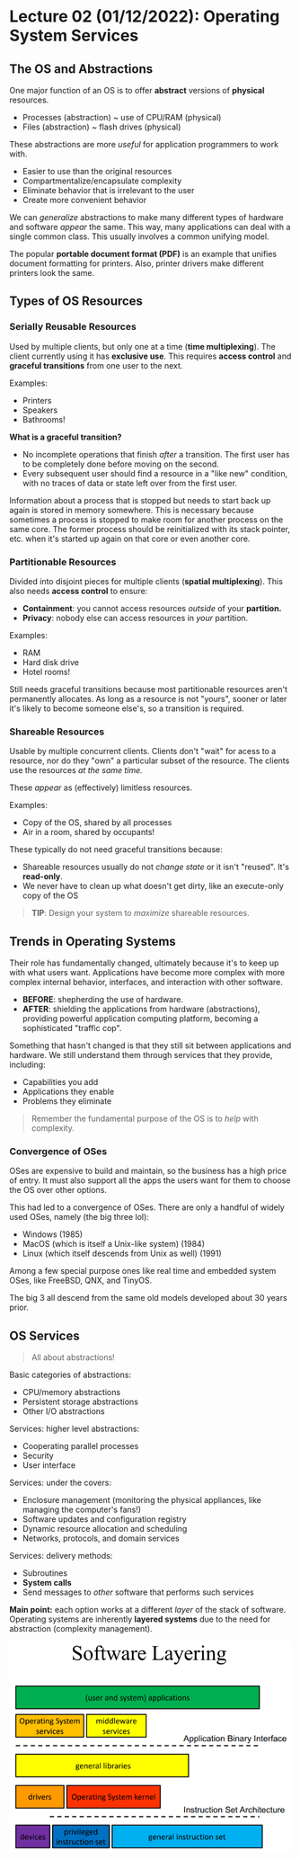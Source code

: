 # Lecture 02 (01/12/2022): Operating System Services


## The OS and Abstractions


One major function of an OS is to offer **abstract** versions of **physical** resources.

* Processes (abstraction) ~ use of CPU/RAM (physical)
* Files (abstraction) ~ flash drives (physical)

These abstractions are more *useful* for application programmers to work with.

* Easier to use than the original resources
* Compartmentalize/encapsulate complexity
* Eliminate behavior that is irrelevant to the user
* Create more convenient behavior

We can *generalize* abstractions to make many different types of hardware and software *appear* the same. This way, many applications can deal with a single common class. This usually involves a common unifying model.

The popular **portable document format (PDF)** is an example that unifies document formatting for printers. Also, printer drivers make different printers look the same.


## Types of OS Resources


### Serially Reusable Resources


Used by multiple clients, but only one at a time (**time multiplexing**). The client currently using it has **exclusive use**. This requires **access control** and **graceful transitions** from one user to the next.


Examples:

* Printers
* Speakers
* Bathrooms!

**What is a graceful transition?**

* No incomplete operations that finish *after* a transition. The first user has to be completely done before moving on the second.
* Every subsequent user should find a resource in a "like new" condition, with no traces of data or state left over from the first user.

Information about a process that is stopped but needs to start back up again is stored in memory somewhere. This is necessary because sometimes a process is stopped to make room for another process on the same core. The former process should be reinitialized with its stack pointer, etc. when it's started up again on that core or even another core.


### Partitionable Resources


Divided into disjoint pieces for multiple clients (**spatial multiplexing**). This also needs **access control** to ensure:

* **Containment**: you cannot access resources *outside* of your **partition.**
* **Privacy**: nobody else can access resources in *your* partition.

Examples:

* RAM
* Hard disk drive
* Hotel rooms!

Still needs graceful transitions because most partitionable resources aren't permanently allocates. As long as a resource is not "yours", sooner or later it's likely to become someone else's, so a transition is required.


### Shareable Resources


Usable by multiple concurrent clients. Clients don't "wait" for acess to a resource, nor do they "own"  a particular subset of the resource. The clients use the resources *at the same time.*

These *appear* as (effectively) limitless resources.

Examples:

* Copy of the OS, shared by all processes
* Air in a room, shared by occupants!

These typically do not need graceful transitions because:

* Shareable resources usually do not *change state* or it isn't "reused". It's **read-only**.
* We never have to clean up what doesn't get dirty, like an execute-only copy of the OS

> **TIP**: Design your system to *maximize* shareable resources.


## Trends in Operating Systems


Their role has fundamentally changed, ultimately because it's to keep up with what users want. Applications have become more complex with more complex internal behavior, interfaces, and interaction with other software.


* **BEFORE**: shepherding the use of hardware.
* **AFTER**: shielding the applications from hardware (abstractions), providing powerful application computing platform, becoming a sophisticated "traffic cop".

Something that hasn't changed is that they still sit between applications and hardware. We still understand them through services that they provide, including:

* Capabilities you add
* Applications they enable
* Problems they eliminate

> Remember the fundamental purpose of the OS is to *help* with complexity.


### Convergence of OSes


OSes are expensive to build and maintain, so the business has a high price of entry. It must also support all the apps the users want for them to choose the OS over other options.

This had led to a convergence of OSes. There are only a handful of widely used OSes, namely (the big three lol):

* Windows (1985)
* MacOS (which is itself a Unix-like system) (1984)
* Linux (which itself descends from Unix as well) (1991)

Among a few special purpose ones like real time and embedded system OSes, like FreeBSD, QNX, and TinyOS.

The big 3 all descend from the same old models developed about 30 years prior.


## OS Services


> All about abstractions!

Basic categories of abstractions:

* CPU/memory abstractions
* Persistent storage abstractions
* Other I/O abstractions

Services: higher level abstractions:

* Cooperating parallel processes
* Security
* User interface

Services: under the covers:

* Enclosure management (monitoring the physical appliances, like managing the computer's fans!)
* Software updates and configuration registry
* Dynamic resource allocation and scheduling
* Networks, protocols, and domain services


<!-- Lecture 02 continued (1/17/2023) -->

Services: delivery methods:

* Subroutines
* **System calls**
* Send messages to *other* software that performs such services

**Main point:** each option works at a different *layer* of the stack of software. Operating systems are inherently **layered systems** due to the need for abstraction (complexity management).

![](2023-01-19-20-19-11.png)
